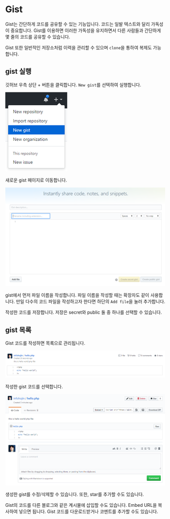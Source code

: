 # Gist
Gist는 간단하게 코드를 공유할 수 있는 기능입니다. 코드는 일발 텍스트와 달리 가독성이 중요합니다. 
Gist를 이용하면 이러한 가독성을 유지하면서 다른 사람들과 간단하게 몇 줄의 코드를 공유할 수 있습니다.

Gist 또한 일반적인 저장소처럼 이력을 관리할 수 있으며 `clone`을 통하여 복제도 가능합니다.

## gist 실행
깃허브 우측 상단 + 버튼을 클릭합니다. `New gist`를 선택하여 실행합니다.

![협업](./img/gist_01.png) 

새로운 gist 페이지로 이동합니다.

![협업](./img/gist_02.png) 

gist에서 먼저 파일 이름을 작성합니다. 파일 이름을 작성할 때는 확장자도 같이 사용합니다. 
만일 다수의 코드 파일을 작성하고자 한다면 하단의 `Add file`을 눌러 추가합니다.

작성한 코드를 저장합니다. 저장은 secret와 public 둘 중 하나를 선택할 수 있습니다.

## gist 목록
Gist 코드를 작성하면 목록으로 관리됩니다.

![협업](./img/gist_03.png)
 
작성한 gist 코드를 선택합니다.

![협업](./img/gist_04.png) 

생성한 gist를 수정/삭제할 수 있습니다. 또한, star를 추가할 수도 있습니다.

Gist의 코드를 다른 블로그와 같은 계시물에 삽입할 수도 있습니다. Embed URL을 복사하여 넣으면 됩니다. 
Gist 코드를 다운로드받거나 코멘트를 추가할 수도 있습니다.


